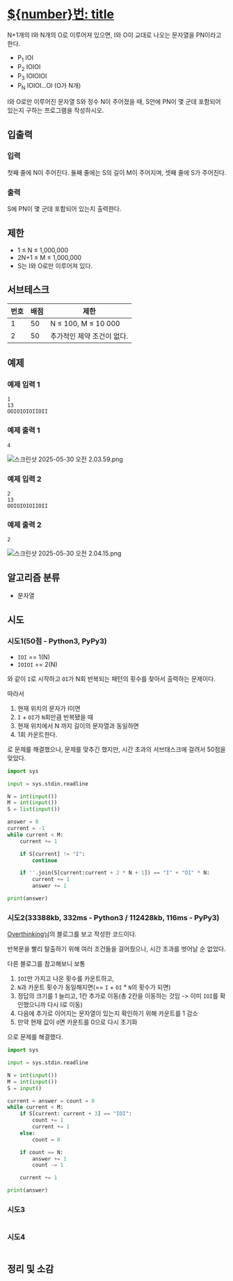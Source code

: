 # [${number}번: title]()

N+1개의 I와 N개의 O로 이루어져 있으면, I와 O이 교대로 나오는 문자열을 PN이라고 한다.

- P<sub>1</sub> IOI
- P<sub>2</sub> IOIOI
- P<sub>3</sub> IOIOIOI
- P<sub>N</sub> IOIOI...OI (O가 N개)

I와 O로만 이루어진 문자열 S와 정수 N이 주어졌을 때, S안에 PN이 몇 군데 포함되어 있는지 구하는 프로그램을 작성하시오.

## 입출력

### 입력

첫째 줄에 N이 주어진다. 둘째 줄에는 S의 길이 M이 주어지며, 셋째 줄에 S가 주어진다.

### 출력

S에 PN이 몇 군데 포함되어 있는지 출력한다.

## 제한

- 1 ≤ N ≤ 1,000,000
- 2N+1 ≤ M ≤ 1,000,000
- S는 I와 O로만 이루어져 있다.

## 서브테스크

| 번호 | 배점 | 제한                  |
|----|----|---------------------|
| 1  | 50 | N ≤ 100, M ≤ 10 000 |
| 2  | 50 | 추가적인 제약 조건이 없다.     |

## 예제

### 예제 입력 1

```text
1
13
OOIOIOIOIIOII
```

### 예제 출력 1

```text
4
```

![스크린샷 2025-05-30 오전 2.03.59.png](..%2F..%2F..%2F..%2F..%2F..%2F..%2F..%2F..%2F..%2Fvar%2Ffolders%2Fj4%2Flffybpwx1j7f046vfs9dpx9r0000gn%2FT%2FTemporaryItems%2FNSIRD_screencaptureui_MatZrV%2F%EC%8A%A4%ED%81%AC%EB%A6%B0%EC%83%B7%202025-05-30%20%EC%98%A4%EC%A0%84%202.03.59.png)

### 예제 입력 2

```text
2
13
OOIOIOIOIIOII
```

### 예제 출력 2

```text
2
```

![스크린샷 2025-05-30 오전 2.04.15.png](..%2F..%2F..%2F..%2F..%2F..%2F..%2F..%2F..%2F..%2Fvar%2Ffolders%2Fj4%2Flffybpwx1j7f046vfs9dpx9r0000gn%2FT%2FTemporaryItems%2FNSIRD_screencaptureui_UCTH1E%2F%EC%8A%A4%ED%81%AC%EB%A6%B0%EC%83%B7%202025-05-30%20%EC%98%A4%EC%A0%84%202.04.15.png)

## 알고리즘 분류

- 문자열

## 시도

### 시도1(50점 - Python3, PyPy3)

- `IOI` == 1(N)  
- `IOIOI` == 2(N)

와 같이 `I`로 시작하고 `OI`가 N회 반복되는 패턴의 횟수를 찾아서 출력하는 문제이다.

따라서

1. 현재 위치의 문자가 I이면
2. `I` + `OI`가 `N`회만큼 반복됐을 때
3. 현재 위치에서 N 까지 길이의 문자열과 동일하면
4. 1회 카운트한다.

로 문제를 해결했으나, 문제를 맞추긴 했지만, 시간 초과의 서브태스크에 걸려서 50점을 맞았다.

```python
import sys

input = sys.stdin.readline

N = int(input())
M = int(input())
S = list(input())

answer = 0
current = -1
while current < M:
    current += 1

    if S[current] != "I":
        continue

    if ''.join(S[current:current + 2 * N + 1]) == "I" + "OI" * N:
        current += 1
        answer += 1

print(answer)
```

### 시도2(33388kb, 332ms - Python3 / 112428kb, 116ms - PyPy3)

[Overthinking](https://aia1235.tistory.com/30)님의 블로그를 보고 작성한 코드이다.

반복문을 빨리 탈출하기 위해 여러 조건들을 걸어줬으나, 시간 초과를 벗어날 순 없었다.

다른 블로그를 참고해보니 보통 

1. `IOI`만 가지고 나온 횟수를 카운트하고,
2. `N`과 카운트 횟수가 동일해지면(== `I` + `OI` * `N`의 횟수가 되면) 
3. 정답의 크기를 1 늘리고, 1칸 추가로 이동(총 2칸을 이동하는 것임 -> 이미 `IOI`를 확인했으니까 다시 I로 이동)
4. 다음에 추가로 이어지는 문자열이 있는지 확인하기 위해 카운트를 1 감소
5. 만약 현재 값이 `O`면 카운트를 0으로 다시 초기화

으로 문제를 해결했다.

```python
import sys

input = sys.stdin.readline

N = int(input())
M = int(input())
S = input()

current = answer = count = 0
while current < M:
    if S[current: current + 3] == "IOI":
        count += 1
        current += 1
    else:
        count = 0

    if count == N:
        answer += 1
        count -= 1

    current += 1

print(answer)
```

### 시도3

```python

```

### 시도4

```python

```

## 정리 및 소감

